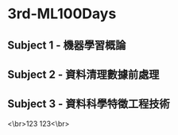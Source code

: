# 3rd-ML100Days

## Subject 1 - 機器學習概論



## Subject 2 - 資料清理數據前處理




## Subject 3 - 資料科學特徵工程技術
<\br>123
123<\br>



